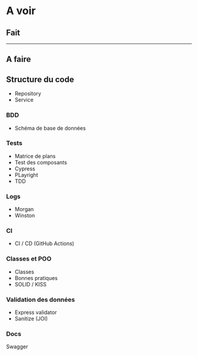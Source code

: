 # A voir

## Fait

---

## A faire

## Structure du code

- Repository
- Service

### BDD

- Schéma de base de données

### Tests

- Matrice de plans
- Test des composants
- Cypress
- PLayright
- TDD

### Logs

- Morgan
- Winston

### CI

- CI / CD (GitHub Actions)

### Classes et POO

- Classes
- Bonnes pratiques
- SOLID / KISS

### Validation des données

- Express validator
- Sanitize (JOI)

### Docs

Swagger
